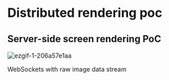 # Distributed rendering poc

## Server-side screen rendering PoC
![ezgif-1-206a57e1aa](https://user-images.githubusercontent.com/2879949/183288187-b401e693-01c4-408e-9a98-9110ea2458ad.gif)

WebSockets with raw image data stream
